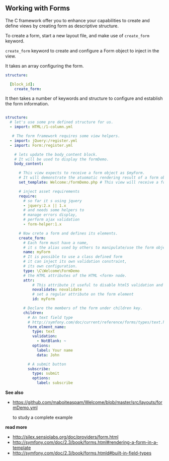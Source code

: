 ## Working with Forms

The C framework offer you to enhance your capabilities to create
and define views by creating form as descriptive structure.

To create a form, start a new layout file,
and make use of `create_form` keyword.


`create_form` keyword to create and configure a Form object to inject in the view.

It takes an array configuring the form.

```yml
structure:

  [block_id]:
    create_form:

```

It then takes a number of keywords and structure to configure and
establish the form information.

```yml

structure:
  # let's use some pre defined structure for us.
  - import: HTML:/1-column.yml

   # The form framework requires some view helpers.
  - import: jQuery:/register.yml
  - import: Form:/register.yml

    # lets update the body_content block.
    # It will be used to display the formDemo.
    body_content:

      # This view expects to receive a form object as $myForm.
      # It will demonstrate the atuomatic rendering result of a form object.
      set_template: Welcome:/formDemo.php # This view will receive a form object and process it for rendering.

      # inject asset requirements
      require:
        # so far it s using jquery
        - jquery:2.x || 1.x
        # and needs some helpers to
        # manage errors display,
        # perform ajax validation
        - form-helper:1.x

      # Now crete a form and defines its elements.
      create_form:
        # Each form must have a name,
        # it s the alias used by others to manipulate/use the form object.
        name: myForm
        # It is possible to use a class defined form
        # it can inject its own validation constraint,
        # its own configuration.
        type: \C\Welcome\FormDemo
        # the HTML attributes of the HTML <form> node.
        attr:
            # This attribute it useful to disable html5 validation and thus ease testing of backend validation
            novalidate: novalidate
            # set a regular attribute on the form element
            id: myForm

        # Declare the members of the form under children key.
        children:
          # An text field type
          # http://symfony.com/doc/current/reference/forms/types/text.html
          form_elment_name:
            type: text
            validation:
              - NotBlank: ~
            options:
              label: Your name
              data: John

          # A submit button
          subscribe:
            type: submit
            options:
              label: subscribe

```

__See also__
- https://github.com/maboiteaspam/Welcome/blob/master/src/layouts/formDemo.yml

    to study a complete example

__read more__
- http://silex.sensiolabs.org/doc/providers/form.html
- http://symfony.com/doc/2.3/book/forms.html#rendering-a-form-in-a-template
- http://symfony.com/doc/2.3/book/forms.htmld#built-in-field-types


